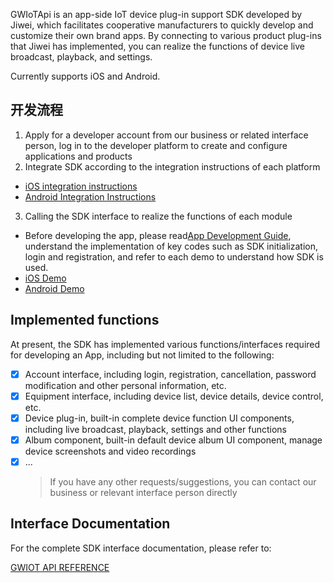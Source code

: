 GWIoTApi is an app-side IoT device plug-in support SDK developed by Jiwei, which facilitates cooperative manufacturers to quickly develop and customize their own brand apps. By connecting to various product plug-ins that Jiwei has implemented, you can realize the functions of device live broadcast, playback, and settings.

Currently supports iOS and Android.

## 开发流程

1.  Apply for a developer account from our business or related interface person, log in to the developer platform to create and configure applications and products
2.  Integrate SDK according to the integration instructions of each platform

-   [iOS integration instructions](ios/README.md)
-   [Android Integration Instructions](android/README.md)

3.  Calling the SDK interface to realize the functions of each module

-   Before developing the app, please read[App Development Guide](docs/app_develop_guide.md), understand the implementation of key codes such as SDK initialization, login and registration, and refer to each demo to understand how SDK is used.
-   [iOS Demo](ios/demo)
-   [Android Demo](android/demo)

## Implemented functions

At present, the SDK has implemented various functions/interfaces required for developing an App, including but not limited to the following:

-   [x] Account interface, including login, registration, cancellation, password modification and other personal information, etc.
-   [x] Equipment interface, including device list, device details, device control, etc.
-   [x] Device plug-in, built-in complete device function UI components, including live broadcast, playback, settings and other functions
-   [x] Album component, built-in default device album UI component, manage device screenshots and video recordings
-   [x] ...
    > If you have any other requests/suggestions, you can contact our business or relevant interface person directly

## Interface Documentation

For the complete SDK interface documentation, please refer to:

[GWIOT API REFERENCE](https://reoqoo.github.io/gwiotapi/api/-g-w-io-t-api/com.gw.gwiotapi/-g-w-io-t/index.html)
